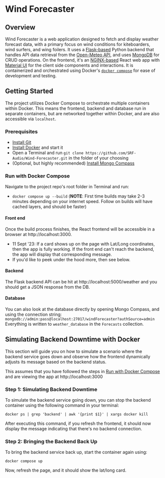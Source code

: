 # Wind Forecaster

## Overview
Wind Forecaster is a web application designed to fetch and display weather forecast data, with a primary focus on wind conditions for kiteboarders, wind surfers, and wing foilers. It uses a [Flask-based](https://github.com/pallets/flask) Python backend that handles API data retrieval from the [Open-Meteo API](https://open-meteo.com/), and uses [MongoDB](https://www.mongodb.com/) for CRUD operations. On the frontend, it's an [NGINX-based](https://www.nginx.com/) React web app with [Material UI](https://mui.com/material-ui/) for the client side components and interactions. It is containerized and orchestrated using Docker's [`docker compose`](https://docs.docker.com/compose/) for ease of development and testing.

## Getting Started
The project utilizes Docker Compose to orchestrate multiple containers within Docker. This means the frontend, backend and database run in separate containers, but are networked together within Docker, and are also accessible via `localhost`.

### Prerequisites
- [Install Git](https://git-scm.com/book/en/v2/Getting-Started-Installing-Git)
- [Install Docker](https://docs.docker.com/desktop/install/mac-install/) and start it
- Open a Terminal and run `git clone https://github.com/SRF-Audio/Wind-Forecaster.git` in the folder of your choosing
- (Optional, but highly recommended) [Install Mongo Compass](https://www.mongodb.com/products/tools/compass)

### Run with Docker Compose

Navigate to the project repo's root folder in Terminal and run:

- `docker compose up --build` 
(**NOTE**: First time builds may take 2-3 minutes depending on your internet speed. Follow on builds will have cached layers, and should be faster)

#### Front end

Once the build process finishes, the React frontend will be accessible in a browser at http://localhost:3000.

- 11 Sept '23: If a card shows up on the page with Lat/Long coordinates, then the app is fully working. If the front end can't reach the backend, the app will display that corresponding message.
- If you'd like to peek under the hood more, then see below.

#### Backend

The Flask backend API can be hit at http://localhost:5000/weather and you should get a JSON response from the DB.

#### Database

You can also look at the database directly by opening Mongo Compass, and using the connection string: `mongodb://admin:pass@localhost:27017/windForecaster?authSource=admin`
Everything is written to `weather_database` in the `Forecasts` collection.


## Simulating Backend Downtime with Docker

This section will guide you on how to simulate a scenario where the backend service goes down and observe how the frontend dynamically adjusts its message based on the backend status.

This assumes that you have followed the steps in [Run with Docker Compose](#run-with-docker-compose) and are viewing the app at http://localhost:3000

### Step 1: Simulating Backend Downtime
To simulate the backend service going down, you can stop the backend container using the following command in your terminal:

`docker ps | grep 'backend' | awk '{print $1}' | xargs docker kill`


After executing this command, if you refresh the frontend, it should now display the message indicating that there's no backend connection.

### Step 2: Bringing the Backend Back Up
To bring the backend service back up, start the container again using:

`docker compose up`

Now, refresh the page, and it should show the lat/long card.